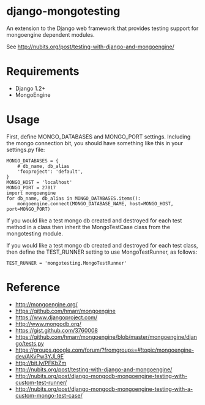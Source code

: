 django-mongotesting
===================

An extension to the Django web framework that provides testing support for mongoengine dependent modules.

See http://nubits.org/post/testing-with-django-and-mongoengine/


Requirements
============

* Django 1.2+
* MongoEngine

Usage
=====

First, define MONGO_DATABASES and MONGO_PORT settings. Including the mongo connection bit, you should have something like this in your settings.py file:

    MONGO_DATABASES = {
        # db_name, db_alias
        'fooproject': 'default', 
    }
    MONGO_HOST = 'localhost'
    MONGO_PORT = 27017
    import mongoengine
    for db_name, db_alias in MONGO_DATABASES.items():
        mongoengine.connect(MONGO_DATABASE_NAME, host=MONGO_HOST, port=MONGO_PORT)

If you would like a test mongo db created and destroyed for each test method in a class then inherit the MongoTestCase class from the mongotesting module.

If you would like a test mongo db created and destroyed for each test class, then define the TEST_RUNNER setting to use MongoTestRunner, as follows:

    TEST_RUNNER = 'mongotesting.MongoTestRunner'


Reference
=========

* http://mongoengine.org/
* https://github.com/hmarr/mongoengine
* https://www.djangoproject.com/
* http://www.mongodb.org/
* https://gist.github.com/3760008
* https://github.com/hmarr/mongoengine/blob/master/mongoengine/django/tests.py
* https://groups.google.com/forum/?fromgroups=#!topic/mongoengine-dev/AKvPw3YJL9E
* http://bit.ly/PFKbZm
* http://nubits.org/post/testing-with-django-and-mongoengine/
* http://nubits.org/post/django-mongodb-mongoengine-testing-with-custom-test-runner/
* http://nubits.org/post/django-mongodb-mongoengine-testing-with-a-custom-mongo-test-case/

